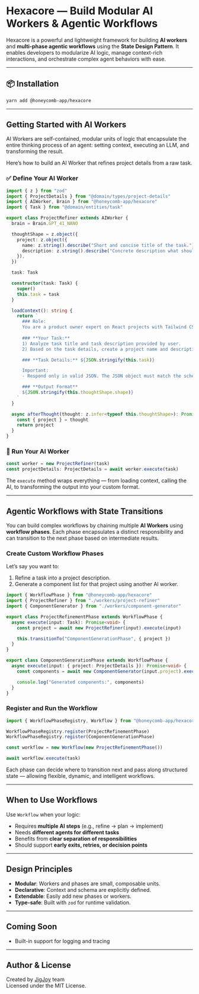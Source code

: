 # Hexacore — Build Modular AI Workers & Agentic Workflows

Hexacore is a powerful and lightweight framework for building **AI workers** and **multi-phase agentic workflows** using the **State Design Pattern**. It enables developers to modularize AI logic, manage context-rich interactions, and orchestrate complex agent behaviors with ease.

---

## 📦 Installation

```bash
yarn add @honeycomb-app/hexacore
```

---

## Getting Started with AI Workers

AI Workers are self-contained, modular units of logic that encapsulate the entire thinking process of an agent: setting context, executing an LLM, and transforming the result.

Here’s how to build an AI Worker that refines project details from a raw task.

### ✅ Define Your AI Worker

```ts
import { z } from "zod"
import { ProjectDetails } from "@domain/types/project-details"
import { AIWorker, Brain } from "@honeycomb-app/hexacore"
import { Task } from "@domain/entities/task"

export class ProjectRefiner extends AIWorker {
  brain = Brain.GPT_41_NANO

  thoughtShape = z.object({
    project: z.object({
      name: z.string().describe("Short and concise title of the task."),
      description: z.string().describe("Concrete description what should be implemented, why it should be implemented and what shouldn't be implemented.")
    }),
  })

  task: Task

  constructor(task: Task) {
    super()
    this.task = task
  }

  loadContext(): string {
    return `
      ### Role:
      You are a product owner expert on React projects with Tailwind CSS and Framer Motion.
        
      ### **Your Task:**
      1) Analyze task title and task description provided by user.
      2) Based on the task details, create a project name and description.

      ### **Task Details:** ${JSON.stringify(this.task)}

      Important:
      - Respond only in valid JSON. The JSON object must match the schema below.

      ### **Output Format**
      ${JSON.stringify(this.thoughtShape.shape)}
    `
  }

  async afterThought(thought: z.infer<typeof this.thoughtShape>): Promise<ProjectDetails> {
    const { project } = thought
    return project
  }
}
```

### 🐝 Run Your AI Worker

```ts
const worker = new ProjectRefiner(task)
const projectDetails: ProjectDetails = await worker.execute(task)
```

The `execute` method wraps everything — from loading context, calling the AI, to transforming the output into your custom format.

---

## Agentic Workflows with State Transitions

You can build complex workflows by chaining multiple **AI Workers** using **workflow phases**. Each phase encapsulates a distinct responsibility and can transition to the next phase based on intermediate results.

### Create Custom Workflow Phases

Let’s say you want to:

1. Refine a task into a project description.
2. Generate a component list for that project using another AI worker.

```ts
import { WorkflowPhase } from "@honeycomb-app/hexacore"
import { ProjectRefiner } from "./workers/project-refiner"
import { ComponentGenerator } from "./workers/component-generator"

export class ProjectRefinementPhase extends WorkflowPhase {
  async execute(input: Task): Promise<void> {
    const project = await new ProjectRefiner(input).execute(input)

    this.transitionTo("ComponentGenerationPhase", { project })
  }
}

export class ComponentGenerationPhase extends WorkflowPhase {
  async execute(input: { project: ProjectDetails }): Promise<void> {
    const components = await new ComponentGenerator(input.project).execute(input.project)

    console.log("Generated components:", components)
  }
}
```

### Register and Run the Workflow

```ts
import { WorkflowPhaseRegistry, Workflow } from "@honeycomb-app/hexacore"

WorkflowPhaseRegistry.register(ProjectRefinementPhase)
WorkflowPhaseRegistry.register(ComponentGenerationPhase)

const workflow = new Workflow(new ProjectRefinementPhase())

await workflow.execute(task)
```

Each phase can decide where to transition next and pass along structured state — allowing flexible, dynamic, and intelligent workflows.

---

## When to Use Workflows

Use `Workflow` when your logic:

- Requires **multiple AI steps** (e.g., refine → plan → implement)
- Needs **different agents for different tasks**
- Benefits from **clear separation of responsibilities**
- Should support **early exits, retries, or decision points**

---

## Design Principles

- **Modular**: Workers and phases are small, composable units.
- **Declarative**: Context and schema are explicitly defined.
- **Extendable**: Easily add new phases or workers.
- **Type-safe**: Built with `zod` for runtime validation.

---

## Coming Soon

- Built-in support for logging and tracing

---

## Author & License

Created by [JigJoy](https://jigjoy.io) team\
Licensed under the MIT License.
